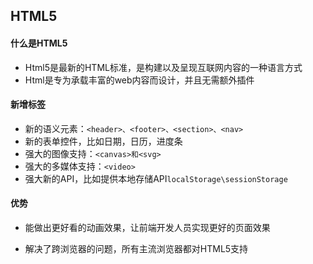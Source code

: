 ## HTML5

#### 什么是HTML5

- Html5是最新的HTML标准，是构建以及呈现互联网内容的一种语言方式
- Html是专为承载丰富的web内容而设计，并且无需额外插件

#### 新增标签

- 新的语义元素：`<header>、<footer>、<section>、<nav>`
- 新的表单控件，比如日期，日历，进度条
- 强大的图像支持：`<canvas>和<svg>`
- 强大的多媒体支持：`<video> `
- 强大新的API，比如提供本地存储API`localStorage\sessionStorage`

#### 优势

- 能做出更好看的动画效果，让前端开发人员实现更好的页面效果

- 解决了跨浏览器的问题，所有主流浏览器都对HTML5支持

  